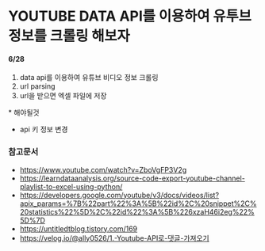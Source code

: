 # YOUTUBE DATA API를 이용하여 유투브 정보를 크롤링 해보자

#### 6/28

1. data api를 이용하여 유튜브 비디오 정보 크롤링
2. url parsing
3. url을 받으면 엑셀 파일에 저장

\* 해야될것

- api 키 정보 변경

### 참고문서

- https://www.youtube.com/watch?v=ZboVgFP3V2g
- https://learndataanalysis.org/source-code-export-youtube-channel-playlist-to-excel-using-python/
- https://developers.google.com/youtube/v3/docs/videos/list?apix_params=%7B%22part%22%3A%5B%22id%2C%20snippet%2C%20statistics%22%5D%2C%22id%22%3A%5B%226xzaH46i2eg%22%5D%7D
- https://untitledtblog.tistory.com/169
- https://velog.io/@ally0526/1.-Youtube-API로-댓글-가져오기

